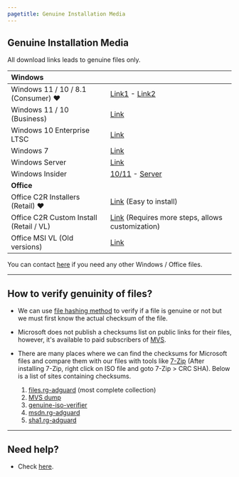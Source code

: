 ```yaml
---
pagetitle: Genuine Installation Media
---
```


## Genuine Installation Media

All download links leads to genuine files only.

| **Windows**                             |                                                                                                                                                                               |
|:---------------------------------|:-------------------------------------|
| Windows 11 / 10 / 8.1 (Consumer) ❤️     | [Link1](https://www.microsoft.com/software-download) - [Link2](https://ave9858.github.io/msdl/)                                                                               |
| Windows 11 / 10 (Business)              | [Link](windows_business_links.html)                                                                                                                                           |
| Windows 10 Enterprise LTSC              | [Link](windows_ltsc_links.html)                                                                                                                                               |
| Windows 7                               | [Link](windows_7_links.html)                                                                                                                                                  |
| Windows Server                          | [Link](windows_server_links.html)                                                                                                                                             |
| Windows Insider                         | [10/11](https://www.microsoft.com/en-us/software-download/windowsinsiderpreviewiso) - [Server](https://www.microsoft.com/en-us/software-download/windowsinsiderpreviewserver) |
| **Office**                              |                                                                                                                                                                               |
| Office C2R Installers (Retail) ❤️       | [Link](office_c2r_links.html) (Easy to install)                                                                                                                               |
| Office C2R Custom Install (Retail / VL) | [Link](office_c2r_custom.html) (Requires more steps, allows customization)                                                                                                    |
| Office MSI VL (Old versions)            | [Link](https://opendirectory.luzea.de/Enthousiast/Office/)                                                                                                                    |

You can contact [here](https://discord.gg/gjJEfq7ux8) if you need any other Windows / Office files.

------------------------------------------------------------------------

## How to verify genuinity of files?

-   We can use [file hashing method](https://en.wikipedia.org/wiki/File_verification) to verify if a file is genuine or not but we must first know the actual checksum of the file.

-   Microsoft does not publish a checksums list on public links for their files, however, it's available to paid subscribers of [MVS](https://visualstudio.microsoft.com/subscriptions/).

-   There are many places where we can find the checksums for Microsoft files and compare them with our files with tools like [7-Zip](https://7-zip.org/) (After installing 7-Zip, right click on ISO file and goto 7-Zip \> CRC SHA). Below is a list of sites containing checksums.

    1.  [files.rg-adguard](https://files.rg-adguard.net/) (most complete collection)
    2.  [MVS dump](https://awuctl.github.io/mvs/)
    3.  [genuine-iso-verifier](https://genuine-iso-verifier.weebly.com/)
    4.  [msdn.rg-adguard](https://msdn.rg-adguard.net/)
    5.  [sha1.rg-adguard](https://sha1.rg-adguard.net/)

------------------------------------------------------------------------

## Need help?

-   Check [here](contactus.html).
